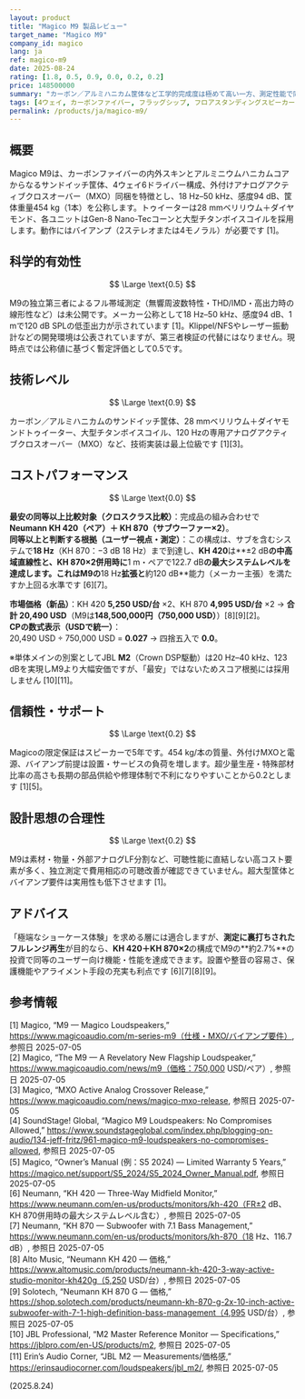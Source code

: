 ```yaml
---
layout: product
title: "Magico M9 製品レビュー"
target_name: "Magico M9"
company_id: magico
lang: ja
ref: magico-m9
date: 2025-08-24
rating: [1.8, 0.5, 0.9, 0.0, 0.2, 0.2]
price: 148500000
summary: "カーボン／アルミハニカム筐体など工学的完成度は極めて高い一方、測定性能で同等以上を満たすモニター＋サブの新製品群が**価格の約3%**で実現できるため、コストパフォーマンスは崩壊します。"
tags: [4ウェイ, カーボンファイバー, フラッグシップ, フロアスタンディングスピーカー, 超ハイエンド]
permalink: /products/ja/magico-m9/
---
```

## 概要

Magico M9は、カーボンファイバーの内外スキンとアルミニウムハニカムコアからなるサンドイッチ筐体、4ウェイ6ドライバー構成、外付けアナログアクティブクロスオーバー（MXO）同梱を特徴とし、18 Hz–50 kHz、感度94 dB、筐体重量454 kg（1本）を公称します。トゥイーターは28 mmベリリウム＋ダイヤモンド、各ユニットはGen-8 Nano-Tecコーンと大型チタンボイスコイルを採用します。動作にはバイアンプ（2ステレオまたは4モノラル）が必要です [1]。

## 科学的有効性

$$ \Large \text{0.5} $$

M9の独立第三者によるフル帯域測定（無響周波数特性・THD/IMD・高出力時の線形性など）は未公開です。メーカー公称として18 Hz–50 kHz、感度94 dB、1 mで120 dB SPLの低歪出力が示されています [1]。Klippel/NFSやレーザー振動計などの開発環境は公表されていますが、第三者検証の代替にはなりません。現時点では公称値に基づく暫定評価として0.5です。

## 技術レベル

$$ \Large \text{0.9} $$

カーボン／アルミハニカムのサンドイッチ筐体、28 mmベリリウム＋ダイヤモンドトゥイーター、大型チタンボイスコイル、120 Hzの専用アナログアクティブクロスオーバー（MXO）など、技術実装は最上位級です [1][3]。

## コストパフォーマンス

$$ \Large \text{0.0} $$

**最安の同等以上比較対象（クロスクラス比較）**：完成品の組み合わせで **Neumann KH 420（ペア）＋ KH 870（サブウーファー×2）**。  
**同等以上と判断する根拠（ユーザー視点・測定）**：この構成は、サブを含むシステムで**18 Hz**（KH 870：−3 dB 18 Hz）まで到達し、**KH 420**は**±2 dB**の中高域直線性と、**KH 870×2**併用時に**1 m・ペアで122.7 dB**の最大システムレベルを達成します。これはM9の**18 Hz**拡張と**約120 dB**能力（メーカー主張）を満たすか上回る水準です [6][7]。

**市場価格（新品）**：KH 420 **5,250 USD/台** ×2、KH 870 **4,995 USD/台** ×2 → **合計 20,490 USD**（M9は**148,500,000円（750,000 USD）**）[8][9][2]。  
**CPの数式表示（USDで統一）**：  
20,490 USD ÷ 750,000 USD = **0.027** → 四捨五入で **0.0**。

※単体メインの別案としてJBL **M2**（Crown DSP駆動）は20 Hz–40 kHz、123 dBを実現しM9より大幅安価ですが、「最安」ではないためスコア根拠には採用しません [10][11]。

## 信頼性・サポート

$$ \Large \text{0.2} $$

Magicoの限定保証はスピーカーで5年です。454 kg/本の質量、外付けMXOと電源、バイアンプ前提は設置・サービスの負荷を増します。超少量生産・特殊部材比率の高さも長期の部品供給や修理体制で不利になりやすいことから0.2とします [1][5]。

## 設計思想の合理性

$$ \Large \text{0.2} $$

M9は素材・物量・外部アナログLF分割など、可聴性能に直結しない高コスト要素が多く、独立測定で費用相応の可聴改善が確認できていません。超大型筐体とバイアンプ要件は実用性も低下させます [1]。

## アドバイス

「極端なショーケース体験」を求める層には適合しますが、**測定に裏打ちされたフルレンジ再生**が目的なら、**KH 420＋KH 870×2**の構成でM9の**約2.7%**の投資で同等のユーザー向け機能・性能を達成できます。設置や整音の容易さ、保護機能やアライメント手段の充実も利点です [6][7][8][9]。

## 参考情報

[1] Magico, “M9 — Magico Loudspeakers,” https://www.magicoaudio.com/m-series-m9（仕様・MXO/バイアンプ要件）, 参照日 2025-07-05  
[2] Magico, “The M9 — A Revelatory New Flagship Loudspeaker,” https://www.magicoaudio.com/news/m9（価格：750,000 USD/ペア）, 参照日 2025-07-05  
[3] Magico, “MXO Active Analog Crossover Release,” https://www.magicoaudio.com/news/magico-mxo-release, 参照日 2025-07-05  
[4] SoundStage! Global, “Magico M9 Loudspeakers: No Compromises Allowed,” https://www.soundstageglobal.com/index.php/blogging-on-audio/134-jeff-fritz/961-magico-m9-loudspeakers-no-compromises-allowed, 参照日 2025-07-05  
[5] Magico, “Owner’s Manual (例：S5 2024) — Limited Warranty 5 Years,” https://magico.net/support/S5_2024/S5_2024_Owner_Manual.pdf, 参照日 2025-07-05  
[6] Neumann, “KH 420 — Three-Way Midfield Monitor,” https://www.neumann.com/en-us/products/monitors/kh-420（FR±2 dB、KH 870併用時の最大システムレベル含む）, 参照日 2025-07-05  
[7] Neumann, “KH 870 — Subwoofer with 7.1 Bass Management,” https://www.neumann.com/en-us/products/monitors/kh-870（18 Hz、116.7 dB）, 参照日 2025-07-05  
[8] Alto Music, “Neumann KH 420 — 価格,” https://www.altomusic.com/products/neumann-kh-420-3-way-active-studio-monitor-kh420g（5,250 USD/台）, 参照日 2025-07-05  
[9] Solotech, “Neumann KH 870 G — 価格,” https://shop.solotech.com/products/neumann-kh-870-g-2x-10-inch-active-subwoofer-with-7-1-high-definition-bass-management（4,995 USD/台）, 参照日 2025-07-05  
[10] JBL Professional, “M2 Master Reference Monitor — Specifications,” https://jblpro.com/en-US/products/m2, 参照日 2025-07-05  
[11] Erin’s Audio Corner, “JBL M2 — Measurements/価格感,” https://erinsaudiocorner.com/loudspeakers/jbl_m2/, 参照日 2025-07-05

(2025.8.24)

